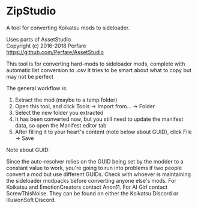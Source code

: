 # ZipStudio
A tool for converting Koikatsu mods to sideloader.

Uses parts of AssetStudio  
Copyright (c) 2016-2018 Perfare  
https://github.com/Perfare/AssetStudio

This tool is for converting hard-mods to sideloader mods, complete with automatic list conversion to .csv
It tries to be smart about what to copy but may not be perfect

The general workflow is:
1. Extract the mod (maybe to a temp folder)
2. Open this tool, and click Tools -> Import from... -> Folder
3. Select the new folder you extracted
4. It has been converted now, but you still need to update the manifest data, so open the Manifest editor tab
5. After filling it to your heart's content (note below about GUID), click File -> Save


Note about GUID:

Since the auto-resolver relies on the GUID being set by the modder to a constant value to work, you're going to run into problems if two people convert a mod but use different GUIDs. Check with whoever is maintaining the sideloader modpacks before converting anyone else's mods. For Koikatsu and EmotionCreators contact Anon11. For AI Girl contact ScrewThisNoise. They can be found on either the Koikatsu Discord or IllusionSoft Discord.
